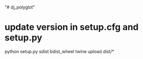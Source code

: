 "# dj_polyglot" 
# update version in setup.cfg and setup.py
python setup.py sdist bdist_wheel
twine upload dist/*